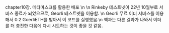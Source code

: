 chapter10장. 메타마스크를 활용한 배포 \n
\n
Rinkeby 테스트넷이 22년 10월부로 서비스 종료가 되었으므로, Georli 테스트넷을 이용함. \n
Georli 무료 이더 서비스를 이용해서 0.2 GoerliETH를 받아서 이 코드를 실행했음.\n
책과는 다른 결과가 나와서 이더를 더 충전한 다음에 다시 시도하는 것이 좋을 것 같음.
